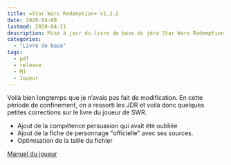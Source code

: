 ```yaml
---
title: =Star Wars Redemption+ v1.2.2
date: 2020-04-08
lastmod: 2020-04-11
description: Mise à jour du livre de base du jdra Star Wars Redemption avec de nouvelles compétences et la fiche de personnage
categories:
  - "Livre de base"
tags:
  - pdf
  - release
  - MJ
  - Joueur
---
```


Voilà bien longtemps que je n’avais pas fait de modification. En cette période de confinement, on a ressorti les JDR et voilà donc quelques petites corrections sur le livre du joueur de SWR.

* Ajout de la compétence persuasion qui avait été oubliée
* Ajout de la fiche de personnage "officielle" avec ses sources.
* Optimisation de la taille du fichier


[Manuel du joueur](https://github.com/star-war-redemption/jdrp-livre-de-base/releases/download/1.2.2/Star.Wars.Redemption.Livre.de.base.v1.2.2.pdf)
